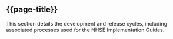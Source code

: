 ## {{page-title}}

This section details the development and release cycles, including associated processes used for the NHSE Implementation Guides. 
